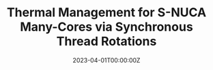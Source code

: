 ---
#abstract: 
authors:
#- admin
- Yixian Shen
- Sobhan Niknam
- Anuj Pathania
- Andy D. Pimentel
date: "2023-04-01T00:00:00Z"
doi: ""
featured: true
#image:
#  caption: 'Image credit: [**Unsplash**](https://unsplash.com/photos/pLCdAaMFLTE)'
#  focal_point: ""
#  preview_only: false
#links:
#- name: Custom Link
#  url: http://example.org
#projects:
#- internal-project
publication: to appear in *the Proc. of the Design, Automation and Test in Europe (DATE)*
publication_short: to appear in *the Proc. of the Design, Automation and Test in Europe (DATE)*
publication_types:
- "1"
publishDate: "2019-03-01T00:00:00Z"
#slides: example
summary: Lorem ipsum dolor sit amet, consectetur adipiscing elit. Duis posuere tellus
  ac convallis placerat. Proin tincidunt magna sed ex sollicitudin condimentum.
tags: 
#- Source Themes
title: Thermal Management for S-NUCA Many-Cores via Synchronous Thread Rotations
url_code: ''
url_dataset: ''
url_pdf: https://staff.fnwi.uva.nl/a.d.pimentel/artemis/DATE23.pdf
url_poster: ''
url_project: ''
url_slides: ''
url_source: ''
url_video: ''
---
